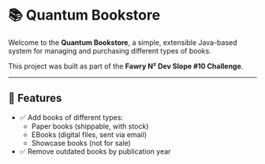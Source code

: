 # 📚 Quantum Bookstore

Welcome to the **Quantum Bookstore**, a simple, extensible Java-based system for managing and purchasing different types of books.

This project was built as part of the **Fawry N² Dev Slope #10 Challenge**.

---

## 🚀 Features

- ✅ Add books of different types:
  - Paper books (shippable, with stock)
  - EBooks (digital files, sent via email)
  - Showcase books (not for sale)
- ✅ Remove outdated books by publication year
